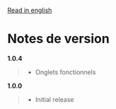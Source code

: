 [Read in english](BlazorDatagrid_RELEASE_NOTE.en.md)

# Notes de version
**1.0.4**
> - Onglets fonctionnels

**1.0.0**
> - Initial release